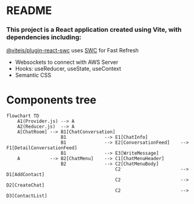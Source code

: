 # README

### This project is a React application created using Vite, with dependencies including:

<a href="https://github.com/vitejs/vite-plugin-react-swc">@vitejs/plugin-react-swc</a> uses <a href="https://swc.rs/" rel="nofollow">SWC</a> for Fast Refresh

* Websockets to connect with AWS Server
* Hooks: useReducer, useState, useContext
* Semantic CSS

# Components tree

```mermaid
flowchart TD
    A1(Provider.js) --> A
    A2(Reducer.js)  --> A
    A[ChatRoom] --> B1[ChatConversation] 
                    B1              --> E1[ChatInfo]
                    B1              --> E2[ConversationFeed]    --> F1[DetailConversationFeed]
                    B1              --> E3[WriteMessage]
    A           --> B2[ChatMenu]    --> C1[ChatMenuHeader]
                    B2              --> C2[ChatMenuBody]
                                        C2                      --> D1[AddContact]
                                        C2                      --> D2[CreateChat]
                                        C2                      --> D3[ContactList]
```
